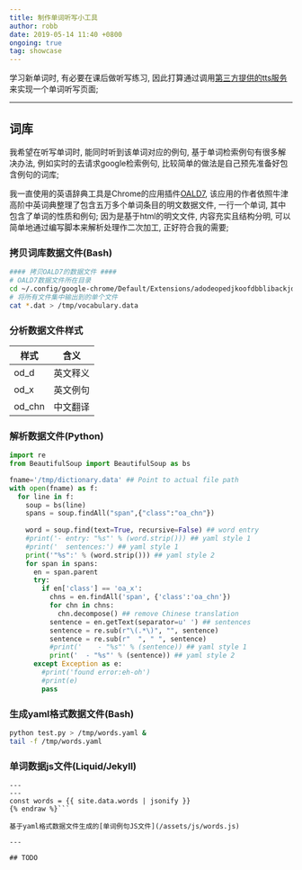 ```yaml
---
title: 制作单词听写小工具
author: robb
date: 2019-05-14 11:40 +0800
ongoing: true
tag: showcase
---
```

学习新单词时, 有必要在课后做听写练习, 因此打算通过调用[第三方提供的tts服务](https://responsivevoice.org/)来实现一个单词听写页面;

---

## 词库
我希望在听写单词时, 能同时听到该单词对应的例句, 基于单词检索例句有很多解决办法, 例如实时的去请求google检索例句, 比较简单的做法是自己预先准备好包含例句的词库;

我一直使用的英语辞典工具是Chrome的应用插件[OALD7](https://chrome.google.com/webstore/detail/oald-7-牛津高阶第七版/adodeopedjkoofdbblibackjdklbnepe), 该应用的作者依照牛津高阶中英词典整理了包含五万多个单词条目的明文数据文件, 一行一个单词, 其中包含了单词的性质和例句; 因为是基于html的明文文件, 内容充实且结构分明, 可以简单地通过编写脚本来解析处理作二次加工, 正好符合我的需要;

### 拷贝词库数据文件(Bash)
```bash
#### 拷贝OALD7的数据文件 ####
# OALD7数据文件所在目录
cd ~/.config/google-chrome/Default/Extensions/adodeopedjkoofdbblibackjdklbnepe/2.3.0_0/data 
# 将所有文件集中输出到的单个文件
cat *.dat > /tmp/vocabulary.data
```
### 分析数据文件样式
<table>
  <thead>
    <tr>
      <th>样式</th>
      <th>含义</th>
    </tr>
  </thead>
  <tbody>
    <tr>
      <td>od_d</td>
      <td>英文释义</td>
    </tr>
    <tr>
      <td>od_x</td>
      <td>英文例句</td>
    </tr>
    <tr>
      <td>od_chn</td>
      <td>中文翻译</td>
    </tr>
  </tbody>
</table>

### 解析数据文件(Python)
```python
import re
from BeautifulSoup import BeautifulSoup as bs

fname='/tmp/dictionary.data' ## Point to actual file path
with open(fname) as f:
  for line in f:
    soup = bs(line)
    spans = soup.findAll("span",{"class":"oa_chn"})
    
    word = soup.find(text=True, recursive=False) ## word entry
    #print('- entry: "%s"' % (word.strip())) ## yaml style 1
    #print('  sentences:') ## yaml style 1
    print('"%s":' % (word.strip())) ## yaml style 2
    for span in spans:
      en = span.parent
      try:
        if en['class'] == 'oa_x':
          chns = en.findAll('span', {'class':'oa_chn'})
          for chn in chns:
            chn.decompose() ## remove Chinese translation
          sentence = en.getText(separator=u' ') ## sentences
          sentence = re.sub(r"\(.*\)", "", sentence)
          sentence = re.sub(r"  ", " ", sentence)
          #print('    - "%s"' % (sentence)) ## yaml style 1
          print('  - "%s"' % (sentence)) ## yaml style 2
      except Exception as e:
        #print('found error:eh-oh')
        #print(e)
        pass
```

### 生成yaml格式数据文件(Bash)

```bash
python test.py > /tmp/words.yaml &
tail -f /tmp/words.yaml
```

### 单词数据js文件(Liquid/Jekyll)
```{% raw %}liquid
---
---
const words = {{ site.data.words | jsonify }}
{% endraw %}```

基于yaml格式数据文件生成的[单词例句JS文件](/assets/js/words.js)

---

## TODO

